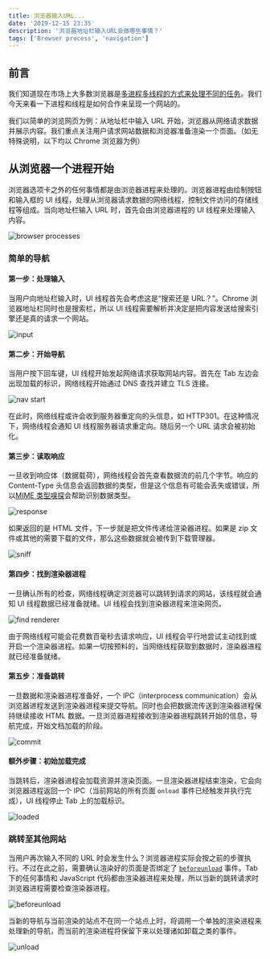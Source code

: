 ```yaml
---
title: 浏览器输入URL...
date: '2019-12-15 23:35'
description: '浏览器地址栏输入URL会做哪些事情？'
tags: ['Browser process', 'navigation']
---
```


## 前言

我们知道现在市场上大多数浏览器是[多进程多线程的方式来处理不同的任务](https://developers.google.com/web/updates/2018/09/inside-browser-part1)。我们今天来看一下进程和线程是如何合作来呈现一个网站的。

我们以简单的浏览网页为例：从地址栏中输入 URL 开始，浏览器从网络请求数据并展示内容。我们重点关注用户请求网站数据和浏览器准备渲染一个页面。（如无特殊说明，以下均以 Chrome 浏览器为例）

## 从浏览器一个进程开始

浏览器选项卡之外的任何事情都是由浏览器进程来处理的。浏览器进程由绘制按钮和输入框的 UI 线程，处理从浏览器请求数据的网络线程，控制文件访问的存储线程等组成。当向地址栏输入 URL 时，首先会由浏览器进程的 UI 线程来处理输入内容。

![browser processes](./browserprocesses.png)

### 简单的导航

#### 第一步：处理输入

当用户向地址栏输入时，UI 线程首先会考虑这是“搜索还是 URL？”。Chrome 浏览器地址栏同时也是搜索栏，所以 UI 线程需要解析并决定是把内容发送给搜索引擎还是真的请求一个网站。

![input](./input.png)

#### 第二步：开始导航

当用户按下回车键，UI 线程开始发起网络请求获取网站内容。首先在 Tab 左边会出现加载的标识，网络线程开始通过 DNS 查找并建立 TLS 连接。

![nav start](./navstart.png)

在此时，网络线程或许会收到服务器重定向的头信息，如 HTTP301。在这种情况下，网络线程会通知 UI 线程服务器请求重定向。随后另一个 URL 请求会被初始化。

#### 第三步：读取响应

一旦收到响应体（数据载荷），网络线程会首先查看数据流的前几个字节。响应的 Content-Type 头信息会返回数据的类型，但是这个信息有可能会丢失或错误，所以[MIME 类型嗅探](https://developer.mozilla.org/en-US/docs/Web/HTTP/Basics_of_HTTP/MIME_types)会帮助识别数据类型。

![response](./response.png)

如果返回的是 HTML 文件，下一步就是把文件传递给渲染器进程。如果是 zip 文件或其他的需要下载的文件，那么这些数据就会被传到下载管理器。

![sniff](./sniff.png)

#### 第四步：找到渲染器进程

一旦确认所有的检查，网络线程确定浏览器可以跳转到请求的网站，该线程就会通知 UI 线程数据已经准备就绪。UI 线程会找到渲染器进程来渲染网页。

![find renderer](./findrenderer.png)

由于网络线程可能会花费数百毫秒去请求响应，UI 线程会平行地尝试主动找到或开启一个渲染器进程。如果一切按预料的，当网络线程获取到数据时，渲染器进程就已经准备就绪。

#### 第五步：准备跳转

一旦数据和渲染器进程准备好，一个 IPC（interprocess communication）会从浏览器进程发送到渲染器进程来提交导航。同时也会把数据流传送到渲染器进程保持继续接收 HTML 数据。一旦浏览器进程接收到渲染器进程跳转开始的信息，导航完成，开始文档加载的阶段。

![commit](commit.png)

#### 额外步骤：初始加载完成

当跳转后，渲染器进程会加载资源并渲染页面。一旦渲染器进程结束渲染，它会向浏览器进程返回一个 IPC（当前网站的所有页面 `onload` 事件已经触发并执行完成），UI 线程停止 Tab 上的加载标识。

![loaded](./loaded.png)

### 跳转至其他网站

当用户再次输入不同的 URL 时会发生什么？浏览器进程实际会按之前的步骤执行。不过在此之前，需要确认渲染好的页面是否绑定了 [`beforeunload`](https://developer.mozilla.org/en-US/docs/Web/Events/beforeunload) 事件。Tab 下的任何事情和 JavaScript 代码都由渲染器进程来处理，所以当新的跳转请求时浏览器进程需要检查渲染器进程。

![beforeunload](beforeunload.png)

当新的导航与当前渲染的站点不在同一个站点上时，将调用一个单独的渲染进程来处理新的导航，而当前的渲染进程将保留下来以处理诸如卸载之类的事件。

![unload](unload.png)
